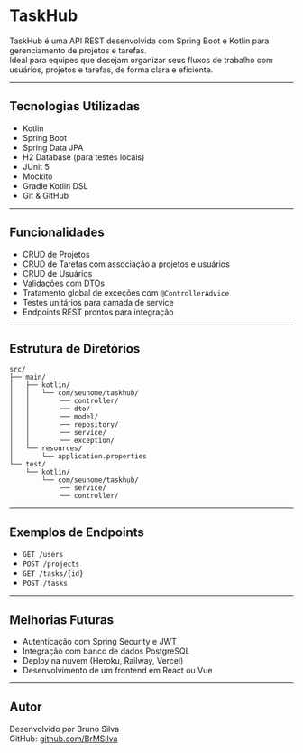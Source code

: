 # TaskHub

TaskHub é uma API REST desenvolvida com Spring Boot e Kotlin para gerenciamento de projetos e tarefas.  
Ideal para equipes que desejam organizar seus fluxos de trabalho com usuários, projetos e tarefas, de forma clara e eficiente.

---

## Tecnologias Utilizadas

- Kotlin
- Spring Boot
- Spring Data JPA
- H2 Database (para testes locais)
- JUnit 5
- Mockito
- Gradle Kotlin DSL
- Git & GitHub

---

## Funcionalidades

- CRUD de Projetos
- CRUD de Tarefas com associação a projetos e usuários
- CRUD de Usuários
- Validações com DTOs
- Tratamento global de exceções com `@ControllerAdvice`
- Testes unitários para camada de service
- Endpoints REST prontos para integração

---

## Estrutura de Diretórios

```
src/
├── main/
│   ├── kotlin/
│   │   └── com/seunome/taskhub/
│   │       ├── controller/
│   │       ├── dto/
│   │       ├── model/
│   │       ├── repository/
│   │       ├── service/
│   │       └── exception/
│   └── resources/
│       └── application.properties
└── test/
    └── kotlin/
        └── com/seunome/taskhub/
            ├── service/
            └── controller/
```

---

## Exemplos de Endpoints

- `GET /users`
- `POST /projects`
- `GET /tasks/{id}`
- `POST /tasks`

---

## Melhorias Futuras

- Autenticação com Spring Security e JWT
- Integração com banco de dados PostgreSQL
- Deploy na nuvem (Heroku, Railway, Vercel)
- Desenvolvimento de um frontend em React ou Vue

---

## Autor

Desenvolvido por Bruno Silva  
GitHub: [github.com/BrMSilva](https://github.com/BrMSilva)

